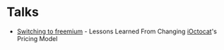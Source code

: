 # Talks

* [Switching to freemium](http://dennisreimann.github.io/talks/freemium.html) - Lessons Learned From
Changing [iOctocat](http://ioctocat.com)'s Pricing Model
